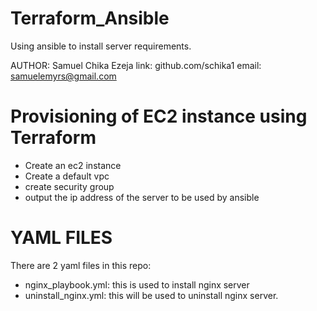 # Terraform_Ansible
Using ansible to install server requirements.

AUTHOR: Samuel Chika Ezeja
link: github.com/schika1
email: samuelemyrs@gmail.com
# Provisioning of EC2 instance using Terraform
- Create an ec2 instance
- Create a default vpc
- create security group
- output the ip address of the server to be used by ansible

# YAML FILES
There are 2 yaml files in this repo:
- nginx_playbook.yml: this is used to install nginx server
- uninstall_nginx.yml: this will be used to uninstall nginx server.